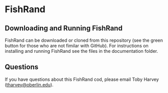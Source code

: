 # FishRand

## Downloading and Running FishRand

FishRand can be downloaded or cloned from this repository (see the green button for those who are not fimilar with GitHub). For instructions on installing and running FishRand see the files in the documentation folder.

## Questions

If you have questions about this FishRand cod, please email Toby Harvey (tharvey@oberlin.edu).
